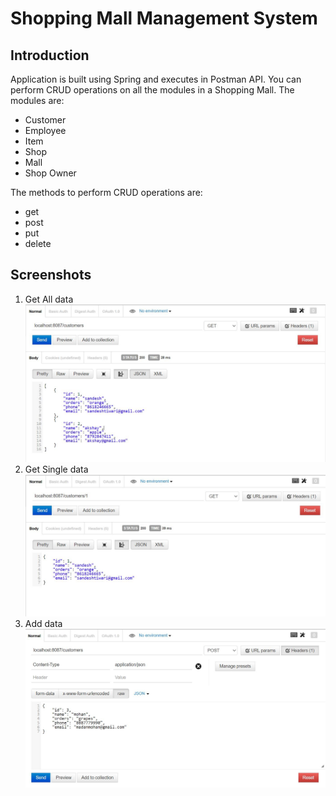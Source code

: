 # Shopping Mall Management System

## Introduction

Application is built using Spring and executes in Postman API.
You can perform CRUD operations on all the modules in a Shopping Mall.
The modules are:
- Customer
- Employee
- Item
- Shop
- Mall
- Shop Owner

The methods to perform CRUD operations are:
- get
- post
- put
- delete

## Screenshots

1. Get All data ![get](https://github.com/sandeshtiwari16/shopping-mall-2/blob/main/images/get.JPG)
2. Get Single data ![getone](https://github.com/sandeshtiwari16/shopping-mall-2/blob/main/images/getone.JPG)
3. Add data ![add](https://github.com/sandeshtiwari16/shopping-mall-2/blob/main/images/add.JPG)
